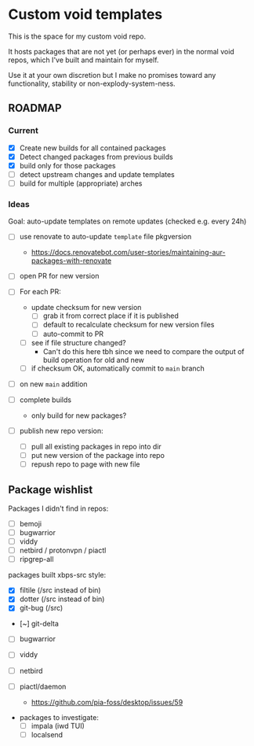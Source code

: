# Custom void templates

This is the space for my custom void repo.

It hosts packages that are not yet (or perhaps ever) in the normal void repos,
which I've built and maintain for myself.

Use it at your own discretion but I make no promises toward any functionality, stability or non-explody-system-ness.

## ROADMAP

### Current

- [x] Create new builds for all contained packages
- [x] Detect changed packages from previous builds
- [x] build only for those packages
- [ ] detect upstream changes and update templates
- [ ] build for multiple (appropriate) arches

### Ideas

Goal: auto-update templates on remote updates (checked e.g. every 24h)

- [ ] use renovate to auto-update `template` file pkgversion
  - <https://docs.renovatebot.com/user-stories/maintaining-aur-packages-with-renovate>
- [ ] open PR for new version
- [ ] For each PR:

  - update checksum for new version
    - [ ] grab it from correct place if it is published
    - [ ] default to recalculate checksum for new version files
    - [ ] auto-commit to PR
  - [ ] see if file structure changed?
    - Can't do this here tbh since we need to compare the output of build operation for old and new
  - [ ] if checksum OK, automatically commit to `main` branch

- [ ] on new `main` addition
- [ ] complete builds

  - only build for new packages?

- [ ] publish new repo version:
  - [ ] pull all existing packages in repo into dir
  - [ ] put new version of the package into repo
  - [ ] repush repo to page with new file

## Package wishlist

Packages I didn't find in repos:

- [ ] bemoji
- [ ] bugwarrior
- [ ] viddy
- [ ] netbird / protonvpn / piactl
- [ ] ripgrep-all

packages built xbps-src style:

- [x] filtile (/src instead of bin)
- [x] dotter (/src instead of bin)
- [x] git-bug (/src)
- [~] git-delta
- [ ] bugwarrior
- [ ] viddy
- [ ] netbird
- [ ] piactl/daemon

  - <https://github.com/pia-foss/desktop/issues/59>

- packages to investigate:
  - [ ] impala (iwd TUI)
  - [ ] localsend
